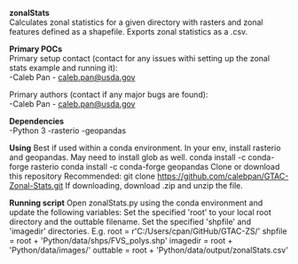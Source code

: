 **zonalStats**\
Calculates zonal statistics for a given directory with rasters and zonal features defined as a shapefile.
Exports zonal statistics as a .csv.

**Primary POCs**\
Primary setup contact (contact for any issues withi setting up the zonal stats example and running it):\
  -Caleb Pan - caleb.pan@usda.gov
 
 Primary authors (contact if any major bugs are found):\
  -Caleb Pan - caleb.pan@usda.gov
  
 **Dependencies**\
 -Python 3
 -rasterio
 -geopandas
 
 **Using**
 Best if used within a conda environment. In your env, install rasterio and geopandas. May need to install glob as well.
   conda install -c conda-forge rasterio
   conda install -c conda-forge geopandas
 Clone or download this repository
   Recommended: git clone https://github.com/calebpan/GTAC-Zonal-Stats.git
   If downloading, download .zip and unzip the file.
   
**Running script**
  Open zonalStats.py using the conda environment and update the following variables:
      Set the specified 'root' to your local root directory and the outtable filename.
      Set the specified 'shpfile' and 'imagedir' directories.
        E.g.
            root = r'C:/Users/cpan/GitHub/GTAC-ZS/'
            shpfile = root + 'Python/data/shps/FVS_polys.shp'
            imagedir = root + 'Python/data/images/'
            outtable = root + 'Python/data/output/zonalStats.csv'
            
